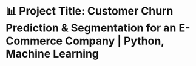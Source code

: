 # 📊 Project Title: Customer Churn Prediction & Segmentation for an E-Commerce Company | Python, Machine Learning 
